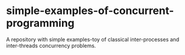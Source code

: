 # simple-examples-of-concurrent-programming
A repository with simple examples-toy of classical inter-processes and inter-threads concurrency problems.
